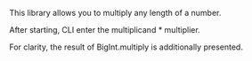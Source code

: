This library allows you to multiply any length of a number.



After starting, CLI enter the multiplicand * multiplier.



For clarity, the result of BigInt.multiply is additionally presented.
